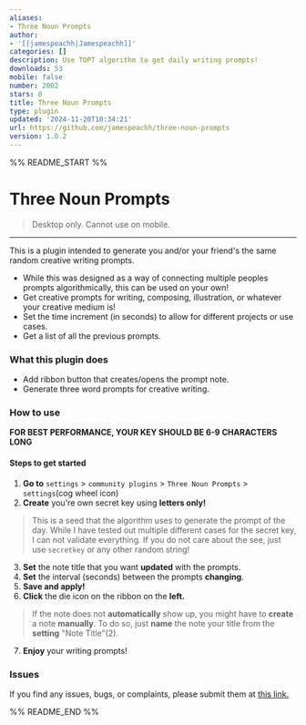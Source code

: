 ```yaml
---
aliases:
- Three Noun Prompts
author:
- '[[jamespeachh|Jamespeachh]]'
categories: []
description: Use TOPT algorithm to get daily writing prompts!
downloads: 53
mobile: false
number: 2002
stars: 0
title: Three Noun Prompts
type: plugin
updated: '2024-11-20T10:34:21'
url: https://github.com/jamespeachh/three-noun-prompts
version: 1.0.2
---
```


%% README_START %%

# Three Noun Prompts
> Desktop only. Cannot use on mobile.


---


This is a plugin intended to generate you and/or your friend's the same random creative writing prompts.
- While this was designed as a way of connecting multiple peoples prompts algorithmically, this can be used on your own!
- Get creative prompts for writing, composing, illustration, or whatever your creative medium is!
- Set the time increment (in seconds) to allow for different projects or use cases.
- Get a list of all the previous prompts.


### What this plugin does
- Add ribbon button that creates/opens the prompt note.
- Generate three word prompts for creative writing. 
### How to use
**FOR BEST PERFORMANCE, YOUR KEY SHOULD BE 6-9 CHARACTERS LONG**
#### Steps to get started
1. **Go to** `settings` > `community plugins` > `Three Noun Prompts` > `settings`(cog wheel icon)
2. **Create** you're own secret key using **letters only!**
> This is a seed that the algorithm uses to generate the prompt of the day.
> While I have tested out multiple different cases for the secret key, I can not validate everything.  If you do not care about the see, just use `secretkey` or any other random string!
3. **Set** the note title that you want **updated** with the prompts.
4. **Set** the interval (seconds) between the prompts **changing**. 
5. **Save and apply!**
6. **Click** the die icon on the ribbon on the **left.**
> If the note does not **automatically** show up, you might have to **create** a note **manually**.  To do so, just **name** the note your title from the **setting** "Note Title"(2).
7. **Enjoy** your writing prompts!

### Issues
If you find any issues, bugs, or complaints, please submit them at [this link.](https://github.com/jamespeachh/Three-Noun-Prompts/issues)


%% README_END %%